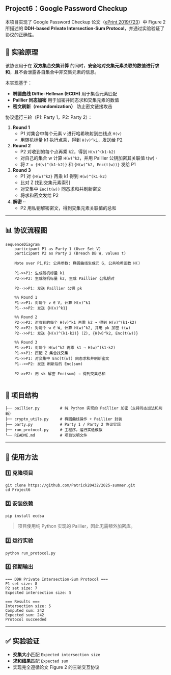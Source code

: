 ## Project6：Google Password Checkup 

本项目实现了 Google Password Checkup 论文（[ePrint 2019/723](https://eprint.iacr.org/2019/723.pdf)）中 Figure 2 所描述的 **DDH-based Private Intersection-Sum Protocol**，并通过实验验证了协议的正确性。

## 📖 实验原理

该协议用于在 **双方集合交集计算** 的同时，**安全地对交集元素关联的数值进行求和**，且不会泄露各自集合中非交集元素的信息。

本实现基于：
- **椭圆曲线 Diffie-Hellman (ECDH)** 用于集合元素匹配
- **Paillier 同态加密** 用于加密并同态求和交集元素的数值
- **密文刷新（rerandomization）** 防止密文链接攻击

协议运行三轮（P1: Party 1，P2: Party 2）：
1. **Round 1**  
   - P1 对集合中每个元素 v 进行哈希映射到曲线点 `H(v)`  
   - 用随机标量 k1 执行点乘，得到 `H(v)^k1`，发送给 P2
2. **Round 2**  
   - P2 对收到的每个点再乘 k2，得到 `H(v)^(k1·k2)`  
   - 对自己的集合 w 计算 `H(w)^k2`，并用 Paillier 公钥加密其关联值 t(w)  ·
   - 将 `Z = {H(v)^(k1·k2)}` 和 `{H(w)^k2, Enc(t(w))}` 发给 P1
3. **Round 3**  
   - P1 对 `{H(w)^k2}` 再乘 k1 得到 `H(w)^(k1·k2)`  
   - 比对 Z 找到交集元素索引  
   - 对交集中 `Enc(t(w))` 同态求和并刷新密文  
   - 将求和密文发给 P2
4. **解密**  ··
   - P2 用私钥解密密文，得到交集元素关联值的总和

---

## 📊 协议流程图

```mermaid
sequenceDiagram
    participant P1 as Party 1 (User Set V)
    participant P2 as Party 2 (Breach DB W, values t)

    Note over P1,P2: 公共参数: 椭圆曲线生成元 G, 公共哈希函数 H()

    P1->>P1: 生成随机标量 k1
    P2->>P2: 生成随机标量 k2, 生成 Paillier 公私钥对

    P2-->>P1: 发送 Paillier 公钥 pk

    %% Round 1
    P1->>P1: 对每个 v ∈ V, 计算 H(v)^k1
    P1-->>P2: 发送 {H(v)^k1}

    %% Round 2
    P2->>P2: 对收到的每个 H(v)^k1 再乘 k2 → 得到 H(v)^(k1·k2)
    P2->>P2: 对每个 w ∈ W, 计算 H(w)^k2, 并用 pk 加密 t(w)
    P2-->>P1: 发送 {H(v)^(k1·k2)} (Z), {H(w)^k2, Enc(t(w))}

    %% Round 3
    P1->>P1: 对每个 H(w)^k2 再乘 k1 → H(w)^(k1·k2)
    P1->>P1: 匹配 Z 集合找交集
    P1->>P1: 对交集中 Enc(t(w)) 同态求和并刷新密文
    P1-->>P2: 发送 刷新后的 Enc(sum)

    P2->>P2: 用 sk 解密 Enc(sum) → 得到交集总和


```


## 📂 项目结构


```
├── paillier.py         # 纯 Python 实现的 Paillier 加密（支持同态加法和刷新）
├── crypto_utils.py     # 椭圆曲线操作 + Paillier 封装
├── party.py            # Party 1 / Party 2 协议实现
├── run_protocol.py     # 主程序，运行实验模拟
└── README.md           # 项目说明文件
```

---

## 🚀 使用方法

### 1️⃣ 克隆项目

```
git clone https://github.com/Patrick20432/2025-summer.git
cd Project6
```
### 2️⃣ 安装依赖

```
pip install ecdsa
```
> 项目使用纯 Python 实现的 Paillier，因此无需额外加密库。

### 3️⃣ 运行实验

```
python run_protocol.py
```

### 4️⃣ 预期输出

```
=== DDH Private Intersection-Sum Protocol ===
P1 set size: 8
P2 set size: 7
Expected intersection size: 5

=== Results ===
Intersection size: 5
Computed sum: 242
Expected sum: 242
Protocol succeeded
```

---

## ✅ 实验验证

- **交集大小**匹配 `Expected intersection size`
- **求和结果**匹配 `Expected sum`
- 实现完全遵循论文 Figure 2 的三轮交互协议
